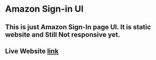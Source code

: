 # Amazon Sign-in UI
## This is just Amazon Sign-In page UI. It is static website and Still Not responsive yet.
## Live Website [link](https://amazonsignin.netlify.app/)
